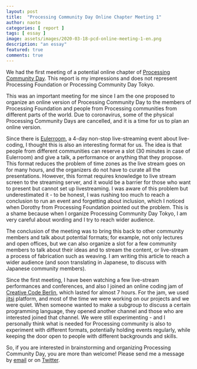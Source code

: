 ```yaml
---
layout: post
title:  "Processing Community Day Online Chapter Meeting 1"
author: naoto
categories: [ report ]
tags: [ essay ]
image: assets/images/2020-03-18-pcd-online-meeting-1-en.png
description: "an essay"
featured: true
comments: true
---
```


We had the first meeting of a potential online chapter of [Processing Community Day](https://processingfoundation.org/advocacy/processing-community-day-2020). This report is my impressions and does not represent Processing Foundation or Processing Community Day Tokyo.

This was an important meeting for me since I am the one proposed to organize an online version of Processing Community Day to the members of Processing Foundation and people from Processing communities from different parts of the world. Due to coronavirus, some of the physical Processing Community Days are cancelled, and it is a time for us to plan an online version.

Since there is [Eulerroom](http://www.eulerroom.com/), a 4-day non-stop live-streaming event about live-coding, I thought this is also an interesting format for us. The idea is that people from different communities can reserve a slot (30 minutes in case of Eulerroom) and give a talk, a performance or anything that they propose. This format reduces the problem of time zones as the live stream goes on for many hours, and the organizers do not have to curate all the presentations. However, this format requires knowledge to live stream screen to the streaming server, and it would be a barrier for those who want to present but cannot set up livestreaming. I was aware of this problem but underestimated it - to be honest, I was rushing too much to reach a conclusion to run an event and forgetting about inclusion, which I noticed when Dorothy from Processing Foundation pointed out the problem. This is a shame because when I organize Processing Community Day Tokyo, I am very careful about wording and I try to reach wider audience.

The conclusion of the meeting was to bring this back to other community members and talk about potential formats; for example, not only lectures and open offices, but we can also organize a slot for a few community members to talk about their ideas and to stream the content, or live-stream a process of fabrication such as weaving. I am writing this article to reach a wider audience (and soon translating in Japanese, to discuss with Japanese community members).

Since the first meeting, I have been watching a few live-stream performances and conferences, and also I joined an online coding jam of [Creative Code Berlin](https://twitter.com/CreativeCodeBLN), which lasted for almost 7 hours. For the jam, we used [jitsi](https://jitsi.org/) platform, and most of the time we were working on our projects and we were quiet. When someone wanted to make a subgroup to discuss a certain programming language, they opened another channel and those who are interested joined that channel. We were still experimenting - and I personally think what is needed for Processing community is also to experiment with different formats, potentially holding events regularly, while keeping the door open to people with different backgrounds and skills.

So, if you are interested in brainstorming and organizing Processing Community Day, you are more than welcome! Please send me a message by [email](mailto:mail@naotohieda.com) or on [Twitter](https://twitter.com/naoto_hieda).